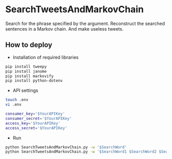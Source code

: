 # SearchTweetsAndMarkovChain
Search for the phrase specified by the argument.
Reconstruct the searched sentences in a Markov chain.
And make useless tweets.

## How to deploy
- Installation of required libraries

```bash
pip install tweepy
pip install janome
pip install markovify
pip install python-dotenv
```

- API settings
```bash
touch .env
vi .env
```

```bash
consumer_key='$YourAPIKey'
consumer_secret='$YourAPIKey'
access_key='$YourAPIKey'
access_secret='$YourAPIKey'
```

- Run

```bash
python SearchTweetsAndMarkovChain.py -w '$SearchWord'
python SearchTweetsAndMarkovChain.py -w '$SearchWord1 $SearchWord2 $SearchWord3'
```
